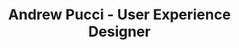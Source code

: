 ---
layout: default
content-type: front
title: Andrew Pucci - User Experience Designer
description: User Experience Designer. Kent State IAKM/UXD graduate. Has worked at a startup and a Fortune 500 enterprise.
---